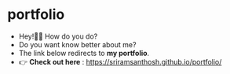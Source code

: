 # portfolio

- Hey!🙋‍♂️ How do you do?
- Do you want know better about me?
- The link below redirects to **my portfolio**.
- 👉 **Check out here** : https://sriramsanthosh.github.io/portfolio/
